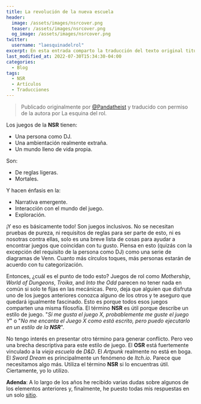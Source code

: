 ```yaml
---
title: La revolución de la nueva escuela
header:
  image: /assets/images/nsrcover.png
  teaser: /assets/images/nsrcover.png
  og_image: /assets/images/nsrcover.png
twitter:
  username: "laesquinadelrol"
excerpt: En esta entrada comparto la traducción del texto original titulado "The new school revolution" escrito por @Pandatheist
last_modified_at: 2022-07-30T15:34:30-04:00
categories:
  - Blog
tags:
  - NSR
  - Artículos 
  - Traducciones
---
```


>Publicado originalmente por [@Pandatheist](https://twitter.com/Pandatheist) y traducido con permiso de la autora por La esquina del rol.


Los juegos de la **NSR** tienen:

- Una persona como DJ.
- Una ambientación realmente extraña.
- Un mundo lleno de vida propia.

Son:

- De reglas ligeras.
- Mortales.

Y hacen énfasis en la:

- Narrativa emergente.
- Interacción con el mundo del juego.
- Exploración.

¡Y eso es básicamente todo! Son juegos inclusivos. No se necesitan pruebas de pureza, ni requisitos de reglas para ser parte de esto, ni es nosotras contra ellas, solo es una breve lista de cosas para ayudar a encontrar juegos que coincidan con tu gusto. Piensa en esto (quizás con la excepción del requisito de la persona como DJ) como una serie de diagramas de Venn. Cuanto más círculos toques, más personas estarán de acuerdo con tu categorización.

Entonces, ¿cuál es el punto de todo esto? Juegos de rol como *Mothership*, *World of Dungeons*, *Troika*, and *Into the Odd* parecen no tener nada en común si solo te fijas en las mecánicas. Pero, deja que alguien que disfruta uno de los juegos anteriores conozca alguno de los otros y te aseguro que quedará igualmente fascinado. Esto es porque todos esos juegos comparten una misma filosofía. El término **NSR** es útil porque describe un estilo de juego. "*Si me gusta el juego X, probablemente me guste el juego Y*" o "*No me encanta el Juego X como está escrito, pero puedo ejecutarlo en un estilo de la __NSR__*".

No tengo interés en presentar otro término para generar conflicto. Pero veo una brecha descriptiva para este estilo de juego. El **OSR** está fuertemente vinculado a la *vieja escuela* de *D&D*. El *Artpunk* realmente no está en boga. El *Sword Dream* es principalmente un fenómeno de *Itch.io*. Parece que necesitamos algo más. Utiliza el término **NSR** si lo encuentras útil. Ciertamente, yo lo utilizo.

**Adenda**: A lo largo de los años he recibido varias dudas sobre algunos de los elementos anteriores y, finalmente, he puesto todas mis respuestas en un solo [sitio](https://laesquinadelrol.com/2022/07/30/revisando-el-termino-NSR/).

<script type='text/javascript' src='https://storage.ko-fi.com/cdn/widget/Widget_2.js'></script><script type='text/javascript'>kofiwidget2.init('Invítame un café', '#29abe0', 'X8X035NUM');kofiwidget2.draw();</script>
